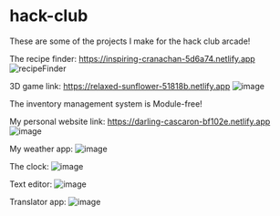 # hack-club
 These are some of the projects I make for the hack club arcade!

The recipe finder: https://inspiring-cranachan-5d6a74.netlify.app
![recipeFinder](https://github.com/user-attachments/assets/80f78706-63a4-44b1-8f9f-da0be5e52284)

3D game link: https://relaxed-sunflower-51818b.netlify.app
![image](https://github.com/user-attachments/assets/70314276-06d9-4bdb-88c0-62fe101fce7d)

The inventory management system is Module-free!

My personal website link: https://darling-cascaron-bf102e.netlify.app
![image](https://github.com/user-attachments/assets/63bd0066-24b6-48fb-8cb7-db1092d016d3)

My weather app: ![image](https://github.com/user-attachments/assets/46a275d7-d8d9-4650-8dc8-c4f20cf22de1)

The clock: ![image](https://github.com/user-attachments/assets/98563000-fcce-4c19-b66f-fb3f44553045)

Text editor: ![image](https://github.com/user-attachments/assets/42331fa5-2c40-4b3b-824f-3a507f2a5159)

Translator app: ![image](https://github.com/user-attachments/assets/01dbee31-1dbd-47d7-8426-d99361292f5f)

